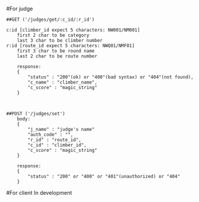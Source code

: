 #For judge

	##GET ('/judges/get/:c_id/:r_id')

	c:id [climber_id expect 5 characters: NW001/NM001]
		first 2 char to be category
		last 3 char to be climber number
	r:id [route_id expect 5 characters: NWQ01/NMF01]
		first 3 char to be round name
		last 2 char to be route number

		response:
		{
			"status" : "200"(ok) or "400"(bad syntax) or "404"(not found),
			"c_name" : "climber_name",
			"c_score" : "magic_string"
		}



	##POST ('/judges/set')
		body:
		{
			"j_name" : "judge's name"
			"auth_code" : "",
			"r_id" : "route_id",
			"c_id" : "climber_id",
			"c_score" : "magic_string"
		}

		response:
		{
			"status" : "200" or "400" or "401"(unauthorized) or "404"
		}

#For client
In development